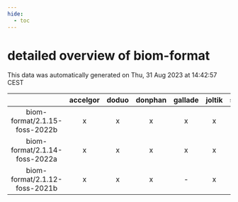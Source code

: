 ```yaml
---
hide:
  - toc
---
```


detailed overview of biom-format
================================


This data was automatically generated on Thu, 31 Aug 2023 at 14:42:57 CEST  

| |accelgor|doduo|donphan|gallade|joltik|skitty|swalot|victini|
| :---: | :---: | :---: | :---: | :---: | :---: | :---: | :---: | :---: |
|biom-format/2.1.15-foss-2022b|x|x|x|x|x|x|x|x|
|biom-format/2.1.14-foss-2022a|x|x|x|x|x|x|x|x|
|biom-format/2.1.12-foss-2021b|x|x|x|-|x|x|x|x|
